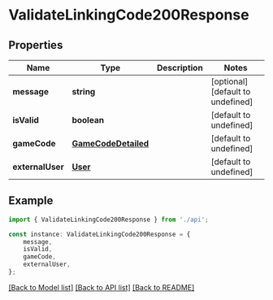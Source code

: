 # ValidateLinkingCode200Response


## Properties

Name | Type | Description | Notes
------------ | ------------- | ------------- | -------------
**message** | **string** |  | [optional] [default to undefined]
**isValid** | **boolean** |  | [default to undefined]
**gameCode** | [**GameCodeDetailed**](GameCodeDetailed.md) |  | [default to undefined]
**externalUser** | [**User**](User.md) |  | [default to undefined]

## Example

```typescript
import { ValidateLinkingCode200Response } from './api';

const instance: ValidateLinkingCode200Response = {
    message,
    isValid,
    gameCode,
    externalUser,
};
```

[[Back to Model list]](../README.md#documentation-for-models) [[Back to API list]](../README.md#documentation-for-api-endpoints) [[Back to README]](../README.md)
